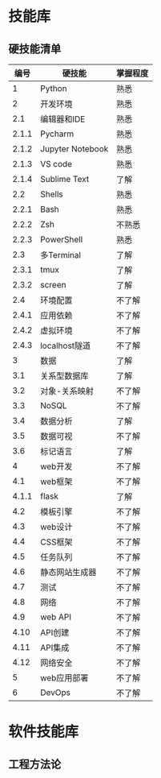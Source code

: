 # 技能库
## 硬技能清单

| 编号 | 硬技能 | 掌握程度 |
| --- | --- | --- |
| 1 | Python | 熟悉 |
| 2 | 开发环境 | 熟悉 |
| 2.1 | 编辑器和IDE | 熟悉 |
| 2.1.1 | Pycharm | 熟悉 |
| 2.1.2 | Jupyter Notebook | 熟悉 |
| 2.1.3 | VS code | 熟悉 |
| 2.1.4 | Sublime Text | 了解 |
| 2.2 | Shells | 熟悉 |
| 2.2.1 | Bash | 熟悉 |
| 2.2.2 | Zsh | 不熟悉 |
| 2.2.3 | PowerShell | 熟悉 |
| 2.3 | 多Terminal | 了解 |
| 2.3.1 | tmux | 了解 |
| 2.3.2 | screen | 了解 |
| 2.4 | 环境配置 | 不了解 |
| 2.4.1 | 应用依赖 | 不了解 |
| 2.4.2 | 虚拟环境 | 不了解 |
| 2.4.3 | localhost隧道 | 不了解 |
| 3 | 数据 | 了解 |
| 3.1 | 关系型数据库 | 了解 |
| 3.2 | 对象-关系映射 | 不了解 |
| 3.3 | NoSQL | 不了解 |
| 3.4 | 数据分析 | 了解 |
| 3.5 | 数据可视 | 不了解 |
| 3.6 | 标记语言 | 了解 |
| 4 | web开发 | 不了解 |
| 4.1 | web框架 | 不了解 |
| 4.1.1 | flask | 了解 |
| 4.2 | 模板引擎 | 不了解 |
| 4.3 | web设计 | 不了解 |
| 4.4 | CSS框架 | 不了解 |
| 4.5 | 任务队列 | 不了解 |
| 4.6 | 静态网站生成器 | 不了解 |
| 4.7 | 测试 | 不了解 |
| 4.8 | 网络 | 不了解 |
| 4.9 | web API | 不了解 |
| 4.10 | API创建 | 不了解 |
| 4.11 | API集成 | 不了解 |
| 4.12 | 网络安全 | 不了解 |
| 5 | web应用部署 | 不了解 |
| 6 | DevOps | 不了解 |

# 软件技能库

## 工程方法论
